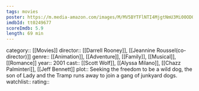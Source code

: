```yaml
---
tags: movies
poster: https://m.media-amazon.com/images/M/MV5BYTFlNTI4MjgtNmU3Mi00ODQwLTg5MWYtMjAyNDVjMDM3NWY3L2ltYWdlL2ltYWdlXkEyXkFqcGdeQXVyMTEwMTkwOTI@._V1_SX300.jpg
imdbId: tt0249677
scoreImdb: 5.9
length: 69 min
---
```


category:: [[Movies]]
director:: [[Darrell Rooney]], [[Jeannine Roussel(co-director)]]
genre:: [[Animation]], [[Adventure]], [[Family]], [[Musical]], [[Romance]]
year:: 2001
cast:: [[Scott Wolf]], [[Alyssa Milano]], [[Chazz Palminteri]], [[Jeff Bennett]]
plot:: Seeking the freedom to be a wild dog, the son of Lady and the Tramp runs away to join a gang of junkyard dogs.
watchlist::
rating::
